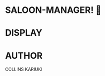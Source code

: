 #                                                   SALOON-MANAGER! :haircut:

# DISPLAY

# AUTHOR

COLLINS KARIUKI
